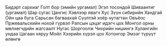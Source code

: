 Бидэрт сархиаг
Голт бор (эмийн ургамал)
Эгэл тосондой
Шиваантиг (ургамал)
Шар сугас
Цангис
Хэвлээр явагч
Хус
Зүүн сибирийн Хандгай
Ойн цаа буга
Сарьсан багваахай
Сүүлтэй хоёр нутагтан
Овъёос
Пржевальскийн нохой гүрвэл
Рапсын цэцэг идэгч цох
Монгол орны мөлхөгчдийн жагсаалт
Нугас
Шоргоолж
Чихрийн нишингэ
Хулангийн ундаа
Цагаан хяруу
Мойл
Хээрийн хүрэл цох
Хотонгор
Эмзэг түрүүт өлөнгө
